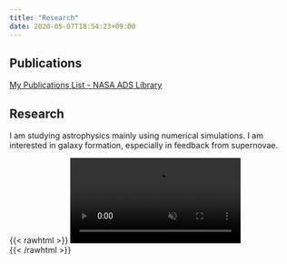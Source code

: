 ```yaml
---
title: "Research"
date: 2020-05-07T18:54:23+09:00
---
```


## Publications

[My Publications List - NASA ADS Library](https://ui.adsabs.harvard.edu/public-libraries/nh_1-GaxRliz19Uv7IJ2XA)

## Research

I am studying astrophysics mainly using numerical simulations. I am interested in galaxy formation, especially in feedback from supernovae.

{{< rawhtml >}}
<video autoplay loop muted playsinline>  
  <source src="/media/cosmological.mp4" type="video/mp4">  
</video>  
{{< /rawhtml >}}